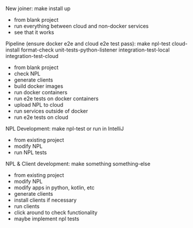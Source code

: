 New joiner: make install up
- from blank project
- run everything between cloud and non-docker services
- see that it works

Pipeline (ensure docker e2e and cloud e2e test pass): make npl-test cloud-install format-check unit-tests-python-listener integration-test-local integration-test-cloud
- from blank project
- check NPL
- generate clients
- build docker images
- run docker containers
- run e2e tests on docker containers
- upload NPL to cloud
- run services outside of docker
- run e2e tests on cloud

NPL Development: make npl-test or run in IntelliJ
- from existing project
- modify NPL
- run NPL tests

NPL & Client development: make something something-else
- from existing project
- modify NPL
- modify apps in python, kotlin, etc
- generate clients
- install clients if necessary
- run clients
- click around to check functionality
- maybe implement npl tests
